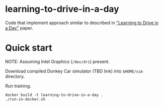 # learning-to-drive-in-a-day

Code that implement approach similar to described in ["Learning to Drive in a Day"](https://arxiv.org/pdf/1807.00412.pdf) paper.

# Quick start

NOTE: Assuming Intel Graphics (`/dev/dri`) present.

Download compiled Donkey Car simulator (TBD link) into `$HOME/sim` directory.

Run training.
```
docker build -t learning-to-drive-in-a-day .
./run-in-docker.sh
```
